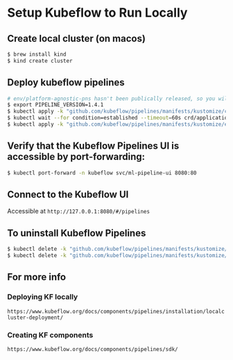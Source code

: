 # Setup Kubeflow to Run Locally
## Create local cluster (on macos)
```bash
$ brew install kind
$ kind create cluster
```
## Deploy kubeflow pipelines
```bash
# env/platform-agnostic-pns hasn't been publically released, so you will install it from master
$ export PIPELINE_VERSION=1.4.1
$ kubectl apply -k "github.com/kubeflow/pipelines/manifests/kustomize/cluster-scoped-resources?ref=$PIPELINE_VERSION"
$ kubectl wait --for condition=established --timeout=60s crd/applications.app.k8s.io
$ kubectl apply -k "github.com/kubeflow/pipelines/manifests/kustomize/env/platform-agnostic-pns?ref=$PIPELINE_VERSION"
```
## Verify that the Kubeflow Pipelines UI is accessible by port-forwarding:
```bash
$ kubectl port-forward -n kubeflow svc/ml-pipeline-ui 8080:80
```
## Connect to the Kubeflow UI
Accessible at `http://127.0.0.1:8080/#/pipelines`

## To uninstall Kubeflow Pipelines
```bash
$ kubectl delete -k "github.com/kubeflow/pipelines/manifests/kustomize/env/platform-agnostic-pns?ref=$PIPELINE_VERSION"
$ kubectl delete -k "github.com/kubeflow/pipelines/manifests/kustomize/cluster-scoped-resources?ref=$PIPELINE_VERSION"
```

## For more info
### Deploying KF locally
`https://www.kubeflow.org/docs/components/pipelines/installation/localcluster-deployment/`
### Creating KF components
`https://www.kubeflow.org/docs/components/pipelines/sdk/`
